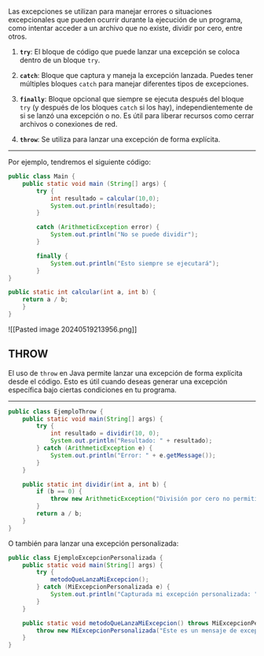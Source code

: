 Las excepciones se utilizan para manejar errores o situaciones excepcionales que pueden ocurrir durante la ejecución de un programa, como intentar acceder a un archivo que no existe, dividir por cero, entre otros.

1. **`try`**: El bloque de código que puede lanzar una excepción se coloca dentro de un bloque `try`.
    
2. **`catch`**: Bloque que captura y maneja la excepción lanzada. Puedes tener múltiples bloques `catch` para manejar diferentes tipos de excepciones.
    
3. **`finally`**: Bloque opcional que siempre se ejecuta después del bloque `try` (y después de los bloques `catch` si los hay), independientemente de si se lanzó una excepción o no. Es útil para liberar recursos como cerrar archivos o conexiones de red.
    
4. **`throw`**: Se utiliza para lanzar una excepción de forma explícita.

--------------

Por ejemplo, tendremos el siguiente código:
```java
public class Main {
    public static void main (String[] args) {
        try {
            int resultado = calcular(10,0);
            System.out.println(resultado);
        }

        catch (ArithmeticException error) {
            System.out.println("No se puede dividir");
        }

        finally {
            System.out.println("Esto siempre se ejecutará");
        }
}

public static int calcular(int a, int b) {
    return a / b;
    }
}
```
![[Pasted image 20240519213956.png]]
## THROW
El uso de `throw` en Java permite lanzar una excepción de forma explícita desde el código. Esto es útil cuando deseas generar una excepción específica bajo ciertas condiciones en tu programa.

-------------

```java
public class EjemploThrow {
    public static void main(String[] args) {
        try {
            int resultado = dividir(10, 0);
            System.out.println("Resultado: " + resultado);
        } catch (ArithmeticException e) {
            System.out.println("Error: " + e.getMessage());
        }
    }

    public static int dividir(int a, int b) {
        if (b == 0) {
            throw new ArithmeticException("División por cero no permitida.");
        }
        return a / b;
    }
}
```
O también para lanzar una excepción personalizada:
```java
public class EjemploExcepcionPersonalizada {
    public static void main(String[] args) {
        try {
            metodoQueLanzaMiExcepcion();
        } catch (MiExcepcionPersonalizada e) {
            System.out.println("Capturada mi excepción personalizada: " + e.getMessage());
        }
    }

    public static void metodoQueLanzaMiExcepcion() throws MiExcepcionPersonalizada {
        throw new MiExcepcionPersonalizada("Este es un mensaje de excepción personalizada.");
    }
}
```

